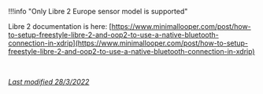 !!!info "Only Libre 2 Europe sensor model is supported"

Libre 2 documentation is here: [https://www.minimallooper.com/post/how-to-setup-freestyle-libre-2-and-oop2-to-use-a-native-bluetooth-connection-in-xdrip](https://www.minimallooper.com/post/how-to-setup-freestyle-libre-2-and-oop2-to-use-a-native-bluetooth-connection-in-xdrip)



</br>

[*Last modified 28/3/2022*](https://github.com/NightscoutFoundation/xDrip/releases/tag/2022.03.27)
